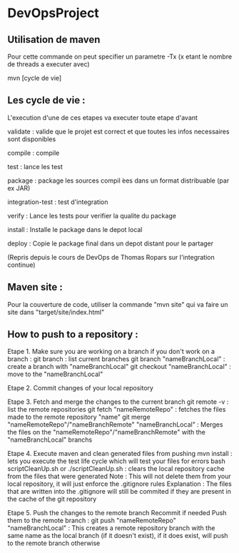 # DevOpsProject

## Utilisation de maven
Pour cette commande on peut specifier un parametre -Tx (x etant le nombre de threads a executer avec)

mvn [cycle de vie]


Les cycle de vie : 
------------------
L'execution d'une de ces etapes va executer toute etape d'avant

validate :  valide que le projet est correct et que toutes les infos necessaires sont disponibles

compile : compile

test : lance les test

package :  package les sources compil ́ees dans un format distribuable (par ex JAR)

integration-test : test d'integration

verify :  Lance les tests pour verifier la qualite du package

install :  Installe le package dans le depot local

deploy :  Copie le package final dans un depot distant pour le partager

(Repris depuis le cours de DevOps de Thomas Ropars sur l'integration continue)


Maven site :
------------
Pour la couverture de code, utiliser la commande "mvn site" qui va faire un site dans "target/site/index.html"


How to push to a repository :
-----------------------------

Etape 1. Make sure you are working on a branch 
	if you don't work on a branch : 
		git branch : list current branches
		git branch "nameBranchLocal" : create a branch with "nameBranchLocal"
		git checkout "nameBranchLocal" : move to the "nameBranchLocal"

Etape 2. Commit changes of your local repository
		
Etape 3. Fetch and merge the changes to the current branch
		git remote -v : list the remote repositories
		git fetch "nameRemoteRepo" : fetches the files made to the remote repository "name"
		git merge "nameRemoteRepo"/"nameBranchRemote" "nameBranchLocal" : Merges the files on the "nameRemoteRepo"/"nameBranchRemote" with the "nameBranchLocal" branchs
		
Etape 4. Execute maven and clean generated files from pushing
		mvn install : lets you execute the test life cycle which will test your files for errors
		bash scriptCleanUp.sh or ./scriptCleanUp.sh : clears the local repository cache from the files that were generated
		Note : This will not delete them from your local repository, it will just enforce the .gitignore rules
				Explanation : The files that are written into the .gitignore will still be commited if they are present in the cache of the git repository
				
Etape 5. Push the changes to the remote branch
	Recommit if needed
	Push them to the remote branch : 
		git push "nameRemoteRepo" "nameBranchLocal" : This creates a remote repository branch with the same name as the local branch (if it doesn't exist), if it does exist, will push to the remote branch otherwise
		
